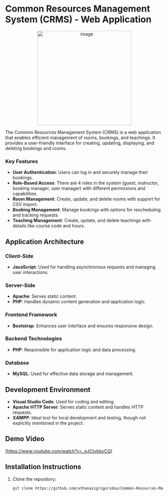 # Common Resources Management System (CRMS) - Web Application

<div align="center">
    <img src="https://github.com/user-attachments/assets/34490f84-6c5d-40c6-bc8a-bef7758411ed" alt="image" width="300"> <!-- Adjust width as needed -->
</div>



The Common Resources Management System (CRMS) is a web application that enables efficient management of rooms, bookings, and teachings. It provides a user-friendly interface for creating, updating, displaying, and deleting bookings and rooms.

### Key Features

- **User Authentication**: Users can log in and securely manage their bookings.
- **Role-Based Access**: There are 4 roles in the system (guest, instructor, booking manager, user manager) with different permissions and capabilities.
- **Room Management**: Create, update, and delete rooms with support for CSV import.
- **Booking Management**: Manage bookings with options for rescheduling and tracking requests.
- **Teaching Management**: Create, update, and delete teachings with details like course code and hours.

## Application Architecture

### Client-Side
- **JavaScript**: Used for handling asynchronous requests and managing user interactions.

### Server-Side
- **Apache**: Serves static content.
- **PHP**: Handles dynamic content generation and application logic.

### Frontend Framework
- **Bootstrap**: Enhances user interface and ensures responsive design.

### Backend Technologies
- **PHP**: Responsible for application logic and data processing.

### Database
- **MySQL**: Used for effective data storage and management.

## Development Environment
- **Visual Studio Code**: Used for coding and editing.
- **Apache HTTP Server**: Serves static content and handles HTTP requests.
- **XAMPP**: Ideal tool for local development and testing, though not explicitly mentioned in the project.

## Demo Video
[https://www.youtube.com/watch?v=_gJCtvbkoCQ]

## Installation Instructions

1. Clone the repository:
   ```bash
   git clone https://github.com/athanasigrigoridou/Common-Resources-Management-System---Web-Application.git
